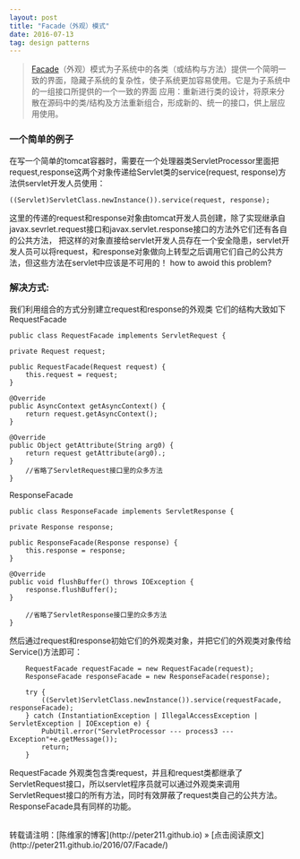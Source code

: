 ```yaml
---
layout: post
title: "Facade（外观）模式"
date: 2016-07-13   
tag: design patterns 
---
```


>[Facade](http://baike.baidu.com/subview/2960561/2960561.htm)（外观）模式为子系统中的各类（或结构与方法）提供一个简明一致的界面，隐藏子系统的复杂性，使子系统更加容易使用。它是为子系统中的一组接口所提供的一个一致的界面
应用：重新进行类的设计，将原来分散在源码中的类/结构及方法重新组合，形成新的、统一的接口，供上层应用使用。  

### 一个简单的例子
在写一个简单的tomcat容器时，需要在一个处理器类ServletProcessor里面把request,response这两个对象传递给Servlet类的service(request, response)方法供servlet开发人员使用：

    ((Servlet)ServletClass.newInstance()).service(request, response);

这里的传递的request和response对象由tomcat开发人员创建，除了实现继承自javax.sevrlet.request接口和javax.servlet.response接口的方法外它们还有各自的公共方法，
把这样的对象直接给servlet开发人员存在一个安全隐患，servlet开发人员可以将request，和response对象做向上转型之后调用它们自己的公共方法，但这些方法在servlet中应该是不可用的！ how to awoid this problem?
  

### 解决方式:
我们利用组合的方式分别建立request和response的外观类
它们的结构大致如下
RequestFacade

    public class RequestFacade implements ServletRequest {
	
	private Request request;
	
	public RequestFacade(Request request) {
		this.request = request;
	}

	@Override
	public AsyncContext getAsyncContext() {
		return request.getAsyncContext();
	}

	@Override
	public Object getAttribute(String arg0) {		
		return request getAttribute(arg0).;
	}
        //省略了ServletRequest接口里的众多方法
    }

ResponseFacade



    public class ResponseFacade implements ServletResponse {
	
	private Response response;
	
	public ResponseFacade(Response response) {
		this.response = response;
	}

	@Override
	public void flushBuffer() throws IOException {
		response.flushBuffer();
	}
        
        //省略了ServletResponse接口里的众多方法
    }

然后通过request和response初始它们的外观类对象，并把它们的外观类对象传给Service()方法即可：

		RequestFacade requestFacade = new RequestFacade(request);
		ResponseFacade responseFacade = new ResponseFacade(response);
		
		try {
			((Servlet)ServletClass.newInstance()).service(requestFacade, responseFacade);
		} catch (InstantiationException | IllegalAccessException | ServletException | IOException e) {
			PubUtil.error("ServletProcessor --- process3 ---Exception"+e.getMessage());
			return;
		}


RequestFacade 外观类包含类request，并且和request类都继承了ServletRequest接口，所以servlet程序员就可以通过外观类来调用ServletRequest接口的所有方法，同时有效屏蔽了request类自己的公共方法。ResponseFacade具有同样的功能。 

<br>
转载请注明：[陈维家的博客](http://peter211.github.io) » [点击阅读原文](http://peter211.github.io/2016/07/Facade/)  
